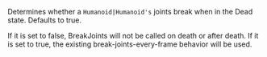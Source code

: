 Determines whether a `Humanoid|Humanoid's` joints break when in the Dead state. Defaults to true.

If it is set to false, BreakJoints will not be called on death or after death. If it is set to true, the existing break-joints-every-frame behavior will be used.